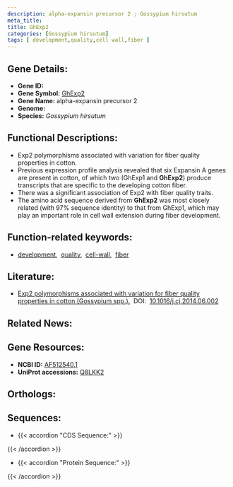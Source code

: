 ```yaml
---
description: alpha-expansin precursor 2 ; Gossypium hirsutum
meta_title:
title: GhExp2
categories: [Gossypium hirsutum]
tags: [ development,quality,cell wall,fiber ]
---
```


## Gene Details:
- **Gene ID:** []()
- **Gene Symbol:** <u>GhExp2</u>
- **Gene Name:** alpha-expansin precursor 2
- **Genome:** 
- **Species:** *Gossypium hirsutum*

## Functional Descriptions:
   - Exp2 polymorphisms associated with variation for fiber quality properties in cotton.
   - Previous expression profile analysis revealed that six Expansin A genes are present in cotton, of which two (GhExp1 and **GhExp2**) produce transcripts that are specific to the developing cotton fiber. 
   - There was a significant association of Exp2 with fiber quality traits.
   - The amino acid sequence derived from **GhExp2** was most closely related (with 97% sequence identity) to that from GhExp1, which may play an important role in cell wall extension during fiber development.

## Function-related keywords:
   - [development](/tags/development/),&nbsp;&nbsp;[quality](/tags/quality/),&nbsp;&nbsp;[cell-wall](/tags/cell-wall/),&nbsp;&nbsp;[fiber](/tags/fiber/)

## Literature:
   - [Exp2 polymorphisms associated with variation for fiber quality properties in cotton (Gossypium spp.).](https://www.doi.org/10.1016/j.cj.2014.06.002)&nbsp;&nbsp;DOI:&nbsp;&nbsp;[10.1016/j.cj.2014.06.002](https://www.doi.org/10.1016/j.cj.2014.06.002)

## Related News:

## Gene Resources:
- **NCBI ID:**  [AF512540.1](https://www.ncbi.nlm.nih.gov/search/all/?term=AF512540.1)
- **UniProt accessions:**  [Q8LKK2](https://www.uniprot.org/uniprotkb/Q8LKK2/entry)

## Orthologs:

## Sequences:
- {{< accordion "CDS Sequence:" >}}

{{< /accordion >}}
- {{< accordion "Protein Sequence:" >}}

{{< /accordion >}}
